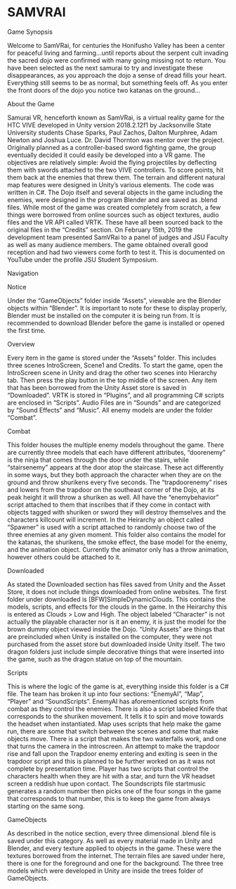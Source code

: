 # SAMVRAI
Game Synopsis


Welcome to SamVRai, for centuries the Honifusho Valley has been a center for peaceful living and farming…until reports about the serpent cult invading the sacred dojo were confirmed with many going missing not to return. You have been selected as the next samurai to try and investigate these disappearances, as you approach the dojo a sense of dread fills your heart. Everything still seems to be as normal, but something feels off. As you enter the front doors of the dojo you notice two katanas on the ground...


About the Game


Samurai VR, henceforth known as SamVRai, is a virtual reality game for the HTC VIVE developed in Unity version 2018.2.12f1 by Jacksonville State University students Chase Sparks, Paul Zachos, Dalton Murphree, Adam Newton and Joshua Luce. Dr. David Thornton was mentor over the project. Originally planned as a controller-based sword fighting game, the group eventually decided it could easily be developed into a VR game. The objectives are relatively simple: Avoid the flying projectiles by deflecting them with swords attached to the two VIVE controllers. To score points, hit them back at the enemies that threw them.
	The terrain and different natural map features were designed in Unity’s various elements. The code was written in C#. The Dojo itself and several objects in the game including the enemies, were designed in the program Blender and are saved as .blend files. While most of the game was created completely from scratch, a few things were borrowed from online sources such as object textures, audio files and the VR API called VRTK. These have all been sourced back to the original files in the “Credits” section.
	On February 15th, 2019 the development team presented SamVRai to a panel of judges and JSU Faculty as well as many audience members. The game obtained overall good reception and had two viewers come forth to test it. This is documented on YouTube under the profile JSU Student Symposium.


Navigation


Notice
	
Under the “GameObjects” folder inside “Assets”, viewable are the Blender objects within “Blender”. It is important to note for these to display properly, Blender must be installed on the computer it is being run from. It is recommended to download Blender before the game is installed or opened the first time.
	
Overview
	
Every item in the game is stored under the “Assets” folder. This includes three scenes IntroScreen, Scene1 and Credits. To start the game, open the IntroScreen scene in Unity and drag the other two scenes into Hierarchy tab. Then press the play button in the top middle of the screen. 
	Any item that has been borrowed from the Unity Asset store is saved in “Downloaded”. VRTK is stored in “Plugins”, and all programming C# scripts are enclosed in “Scripts”. Audio Files are in “Sounds” and are categorized by “Sound Effects” and “Music”. All enemy models are under the folder “Combat”.
	
Combat
	
This folder houses the multiple enemy models throughout the game. There are currently three models that each have different attributes, “doorenemy” is the ninja that comes through the door under the stairs, while “stairsenemy” appears at the door atop the staircase. These act differently in some ways, but they both approach the character when they are on the ground and throw shurikens every five seconds. The “trapdoorenemy” rises and lowers from the trapdoor on the southeast corner of the Dojo, at its peak height it will throw a shuriken as well. All have the “enemybehavior” script attached to them that inscribes that if they come in contact with objects tagged with shuriken or sword they will destroy themselves and the characters killcount will increment. In the Heirarchy an object called “Spawner” is used with a script attached to randomly choose two of the three enemies at any given moment. This folder also contains the model for the katanas, the shurikens, the smoke effect, the base model for the enemy, and the animation object. Currently the animator only has a throw animation, however others could be attached to it. 
	
Downloaded
	
As stated the Downloaded section has files saved from Unity and the Asset Store, it does not include things downloaded from online websites. The first folder under downloaded is [BFW]SimpleDynamicClouds. This contains the models, scripts, and effects for the clouds in the game. In the Heirarchy this is entered as Clouds > Low and High. The object labeled “Character” is not actually the playable character nor is it an enemy, it is just the model for the brown dummy object viewed inside the Dojo. “Unity Assets” are things that are preincluded when Unity is installed on the computer, they were not purchased from the asset store but downloaded inside Unity itself. The two dragon folders just include simple decorative things that were inserted into the game, such as the dragon statue on top of the mountain.
	
Scripts
	
This is where the logic of the game is at, everything inside this folder is a C# file. The team has broken it up into four sections: “EnemyAI”, “Map”, “Player” and “SoundScripts”. EnemyAI has aforementioned scripts from combat as they control the enemies. There is also a script labeled Knife that corresponds to the shuriken movement. It tells it to spin and move towards the headset when instantiated. Map uses scripts that help make the game run, there are some that switch between the scenes and some that make objects move. There is a script that makes the two waterfalls work, and one that turns the camera in the introscreen. An attempt to make the trapdoor rise and fall upon the Trapdoor enemy entering and exiting is seen in the trapdoor script and this is planned to be further worked on as it was not complete by presentation time. Player has two scripts that control the characters health when they are hit with a star, and turn the VR headset screen a reddish hue upon contact. The Soundscripts file startmusic generates a random number then picks one of the four songs in the game that corresponds to that number, this is to keep the game from always starting on the same song.
	
GameObjects
	
As described in the notice section, every three dimensional .blend file is saved under this category. As well as every material made in Unity and Blender, and every texture applied to objects in the game. These were the textures borrowed from the internet. The terrain files are saved under here, there is one for the foreground and one for the background. The three tree models which were developed in Unity are inside the trees folder of GameObjects.
